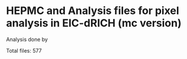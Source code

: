 # HEPMC and Analysis files for pixel analysis in EIC-dRICH (mc version)

Analysis done by 

Total files: 577
